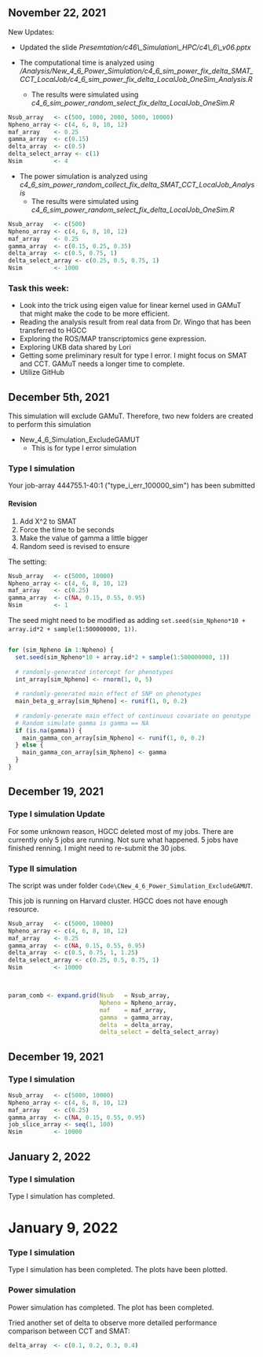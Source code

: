 ## November 22, 2021

New Updates:

- Updated the slide *Presemtation/c46\\_Simulation\\_HPC/c4\\_6\\_v06.pptx*

- The computational time is analyzed using */Analysis/New_4_6_Power_Simulation/c4_6_sim_power_fix_delta_SMAT_CCT_LocalJob/c4_6_sim_power_fix_delta_LocalJob_OneSim_Analysis.R*
	+ The results were simulated using *c4_6_sim_power_random_select_fix_delta_LocalJob_OneSim.R*
	
```r
Nsub_array   <- c(500, 1000, 2000, 5000, 10000)
Npheno_array <- c(4, 6, 8, 10, 12)
maf_array    <- 0.25
gamma_array  <- c(0.15)
delta_array  <- c(0.5)
delta_select_array <- c(1)
Nsim         <- 4
```


- The power simulation is analyzed using *c4_6_sim_power_random_collect_fix_delta_SMAT_CCT_LocalJob_Analysis*
	+ The results were simulated using *c4_6_sim_power_random_select_fix_delta_LocalJob_OneSim.R*


```r
Nsub_array   <- c(500)
Npheno_array <- c(4, 6, 8, 10, 12)
maf_array    <- 0.25
gamma_array  <- c(0.15, 0.25, 0.35)
delta_array  <- c(0.5, 0.75, 1) 
delta_select_array <- c(0.25, 0.5, 0.75, 1)
Nsim         <- 1000
```

### Task this week:

- Look into the trick using eigen value for linear kernel used in GAMuT that might make the code to be more efficient.
- Reading the analysis result from real data from Dr. Wingo that has been transferred to HGCC
- Exploring the ROS/MAP transcriptomics gene expression.
- Exploring UKB data shared by Lori
- Getting some preliminary result for type I error. I might focus on SMAT and CCT. GAMuT needs a longer time to complete.
- Utilize GitHub

## December 5th, 2021

This simulation will exclude GAMuT. Therefore, two new folders are created to perform this simulation

- New_4_6_Simulation_ExcludeGAMUT
	+ This is for type I error simulation


### Type I simulation

Your job-array 444755.1-40:1 ("type_i_err_100000_sim") has been submitted

#### Revision

1. Add X^2 to SMAT
2. Force the time to be seconds
3. Make the value of gamma a little bigger
4. Random seed is revised to ensure

The setting:

```r
Nsub_array   <- c(5000, 10000)
Npheno_array <- c(4, 6, 8, 10, 12)
maf_array    <- c(0.25)
gamma_array  <- c(NA, 0.15, 0.55, 0.95)
Nsim         <- 1
```

The seed might need to be modified as adding `set.seed(sim_Npheno*10 + array.id*2 + sample(1:500000000, 1))`.

```r

for (sim_Npheno in 1:Npheno) {
  set.seed(sim_Npheno*10 + array.id*2 + sample(1:500000000, 1))
  
  # randomly-generated intercept for phenotypes
  int_array[sim_Npheno] <- rnorm(1, 0, 5) 
  
  # randomly-generated main effect of SNP on phenotypes
  main_beta_g_array[sim_Npheno] <- runif(1, 0, 0.2)
  
  # randomly-generate main effect of continuous covariate on genotype
  # Random simulate gamma is gamma == NA
  if (is.na(gamma)) {
    main_gamma_con_array[sim_Npheno] <- runif(1, 0, 0.2)
  } else {
    main_gamma_con_array[sim_Npheno] <- gamma
  }
}
```

## December 19, 2021

### Type I simulation Update

For some unknown reason, HGCC deleted most of my jobs. There are currently only 5 jobs are running. Not sure what happened. 5 jobs have finished renning. I might need to re-submit the 30 jobs.

### Type II simulation

The script was under folder `Code\CNew_4_6_Power_Simulation_ExcludeGAMUT`. 

This job is running on Harvard cluster. HGCC does not have enough resource.

```r
Nsub_array   <- c(5000, 10000)
Npheno_array <- c(4, 6, 8, 10, 12)
maf_array    <- 0.25
gamma_array  <- c(NA, 0.15, 0.55, 0.95)
delta_array  <- c(0.5, 0.75, 1, 1.25)
delta_select_array <- c(0.25, 0.5, 0.75, 1)
Nsim         <- 10000



param_comb <- expand.grid(Nsub   = Nsub_array,
                          Npheno = Npheno_array,
                          maf    = maf_array,
                          gamma  = gamma_array,
                          delta  = delta_array,
                          delta_select = delta_select_array)
```

## December 19, 2021

### Type I simulation

```r
Nsub_array   <- c(5000, 10000)
Npheno_array <- c(4, 6, 8, 10, 12)
maf_array    <- c(0.25)
gamma_array  <- c(NA, 0.15, 0.55, 0.95)
job_slice_array <- seq(1, 100)
Nsim         <- 10000

```


## January 2, 2022

### Type I simulation

Type I simulation has completed. 

# January 9, 2022

### Type I simulation

Type I simulation has been completed. The plots have been plotted.

### Power simulation

Power simulation has completed. The plot has been completed.

Tried another set of delta to observe more detailed performance comparison between CCT and SMAT:

```r
delta_array  <- c(0.1, 0.2, 0.3, 0.4)
```
